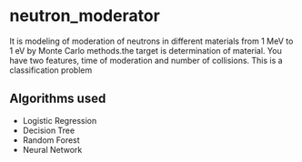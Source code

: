 # neutron_moderator
It is modeling of moderation of neutrons in different materials from 1 MeV to 1 eV by Monte Carlo methods.the target is determination of material. You have two features, time of moderation and number of collisions. This is a classification problem

## Algorithms used

- Logistic Regression
- Decision Tree
- Random Forest
- Neural Network
